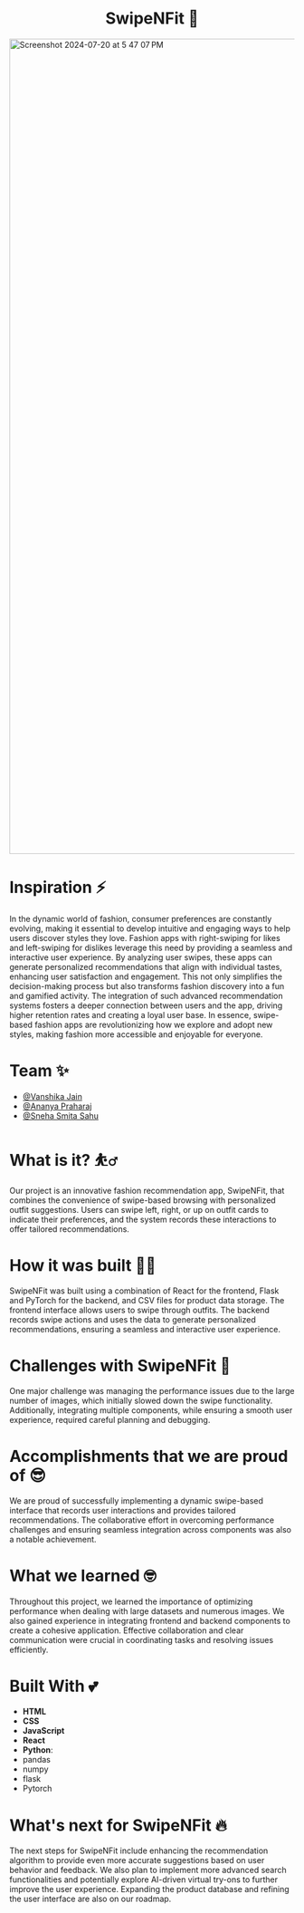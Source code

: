 # <center> SwipeNFit 👗</center>
<img width="1440" alt="Screenshot 2024-07-20 at 5 47 07 PM" src="https://github.com/user-attachments/assets/84bd4afe-e24c-4acb-a02c-c02e569bd046">

# Inspiration ⚡
In the dynamic world of fashion, consumer preferences are constantly evolving, making it essential to develop intuitive and engaging ways to help users discover styles they love. Fashion apps with right-swiping for likes and left-swiping for dislikes leverage this need by providing a seamless and interactive user experience. By analyzing user swipes, these apps can generate personalized recommendations that align with individual tastes, enhancing user satisfaction and engagement. This not only simplifies the decision-making process but also transforms fashion discovery into a fun and gamified activity. The integration of such advanced recommendation systems fosters a deeper connection between users and the app, driving higher retention rates and creating a loyal user base. In essence, swipe-based fashion apps are revolutionizing how we explore and adopt new styles, making fashion more accessible and enjoyable for everyone.

# Team ✨
- [@Vanshika Jain](https://github.com/26vanshika) 
- [@Ananya Praharaj](https://github.com/ananyapraharaj) 
- [@Sneha Smita Sahu](https://github.com/snehasmitasahu) 

# What is it? ⛹️‍♂️
Our project is an innovative fashion recommendation app, SwipeNFit, that combines the convenience of swipe-based browsing with personalized outfit suggestions. Users can swipe left, right, or up on outfit cards to indicate their preferences, and the system records these interactions to offer tailored recommendations.

# How it was built 👷‍♀️
SwipeNFit was built using a combination of React for the frontend, Flask and PyTorch for the backend, and CSV files for product data storage. The frontend interface allows users to swipe through outfits. The backend records swipe actions and uses the data to generate personalized recommendations, ensuring a seamless and interactive user experience.

# Challenges with SwipeNFit 🥺
One major challenge was managing the performance issues due to the large number of images, which initially slowed down the swipe functionality. Additionally, integrating multiple components, while ensuring a smooth user experience, required careful planning and debugging.

# Accomplishments that we are proud of 😎
We are proud of successfully implementing a dynamic swipe-based interface that records user interactions and provides tailored recommendations. The collaborative effort in overcoming performance challenges and ensuring seamless integration across components was also a notable achievement.

# What we learned 🤓
Throughout this project, we learned the importance of optimizing performance when dealing with large datasets and numerous images. We also gained experience in integrating frontend and backend components to create a cohesive application. Effective collaboration and clear communication were crucial in coordinating tasks and resolving issues efficiently.

# Built With 💕 
- **HTML**
- **CSS**
- **JavaScript**
- **React**
- **Python**:
- pandas
- numpy
- flask
- Pytorch

# What's next for SwipeNFit 🔥
The next steps for SwipeNFit include enhancing the recommendation algorithm to provide even more accurate suggestions based on user behavior and feedback. We also plan to implement more advanced search functionalities and potentially explore AI-driven virtual try-ons to further improve the user experience. Expanding the product database and refining the user interface are also on our roadmap.
